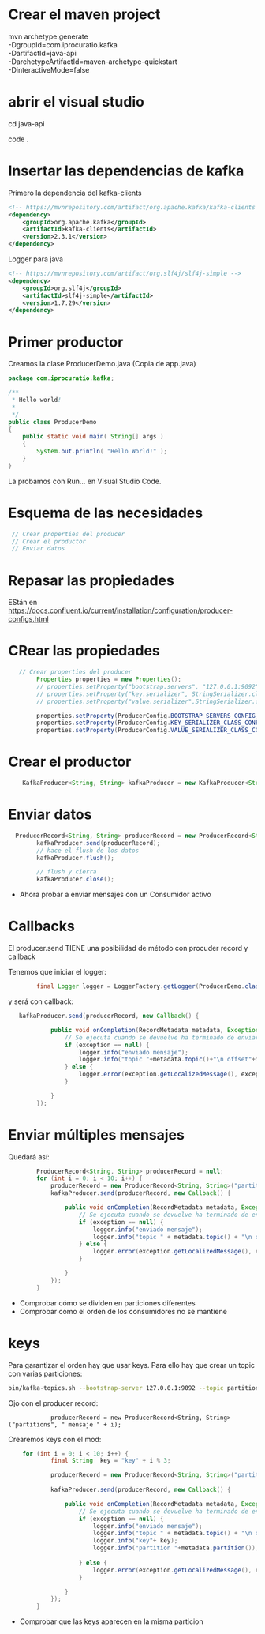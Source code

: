 # Crear el maven project

mvn archetype:generate \
	-DgroupId=com.iprocuratio.kafka \
	-DartifactId=java-api \
	-DarchetypeArtifactId=maven-archetype-quickstart \
	-DinteractiveMode=false

# abrir el visual studio

cd java-api

code .

# Insertar las dependencias de kafka

Primero la dependencia del kafka-clients
```xml
<!-- https://mvnrepository.com/artifact/org.apache.kafka/kafka-clients -->
<dependency>
    <groupId>org.apache.kafka</groupId>
    <artifactId>kafka-clients</artifactId>
    <version>2.3.1</version>
</dependency>
```

Logger para java

```xml
<!-- https://mvnrepository.com/artifact/org.slf4j/slf4j-simple -->
<dependency>
    <groupId>org.slf4j</groupId>
    <artifactId>slf4j-simple</artifactId>
    <version>1.7.29</version>
</dependency>
```

# Primer productor

Creamos la clase ProducerDemo.java (Copia de app.java)

```java
package com.iprocuratio.kafka;

/**
 * Hello world!
 *
 */
public class ProducerDemo 
{
    public static void main( String[] args )
    {
        System.out.println( "Hello World!" );
    }
}
```

La probamos con Run... en Visual Studio Code.

# Esquema de las necesidades

```java
 // Crear properties del producer
 // Crear el productor 
 // Enviar datos
```

# Repasar las propiedades

EStán en 
https://docs.confluent.io/current/installation/configuration/producer-configs.html

# CRear las propiedades

```java
   // Crear properties del producer
        Properties properties = new Properties();
        // properties.setProperty("bootstrap.servers", "127.0.0.1:9092");
        // properties.setProperty("key.serializer", StringSerializer.class.getName());
        // properties.setProperty("value.serializer",StringSerializer.class.getName());

        properties.setProperty(ProducerConfig.BOOTSTRAP_SERVERS_CONFIG, "127.0.0.1:9092");
        properties.setProperty(ProducerConfig.KEY_SERIALIZER_CLASS_CONFIG, StringSerializer.class.getName());
        properties.setProperty(ProducerConfig.VALUE_SERIALIZER_CLASS_CONFIG, StringSerializer.class.getName());
```

# Crear el productor

```java
    KafkaProducer<String, String> kafkaProducer = new KafkaProducer<String,String>(properties);
```

# Enviar datos

```java
  ProducerRecord<String, String> producerRecord = new ProducerRecord<String,String>("primer-topic", "primer mensaje");
        kafkaProducer.send(producerRecord);
        // hace el flush de los datos
        kafkaProducer.flush();

        // flush y cierra
        kafkaProducer.close();
```

- Ahora probar a enviar mensajes con un Consumidor activo

# Callbacks

El producer.send TIENE una posibilidad de método con procuder record y callback

Tenemos que iniciar el logger:

```java
        final Logger logger = LoggerFactory.getLogger(ProducerDemo.class);
```

y será con callback:

```java
   kafkaProducer.send(producerRecord, new Callback() {

            public void onCompletion(RecordMetadata metadata, Exception exception) {
                // Se ejecuta cuando se devuelve ha terminado de enviar o bien hay una excepcion
                if (exception == null) {
                    logger.info("enviado mensaje");
                    logger.info("topic "+metadata.topic()+"\n offset"+metadata.offset());
                } else {
                    logger.error(exception.getLocalizedMessage(), exception);
                }

            }
        });
```

# Enviar múltiples mensajes

Quedará así:

```java
        ProducerRecord<String, String> producerRecord = null;
        for (int i = 0; i < 10; i++) {
            producerRecord = new ProducerRecord<String, String>("partitions", " mensaje " + i);
            kafkaProducer.send(producerRecord, new Callback() {

                public void onCompletion(RecordMetadata metadata, Exception exception) {
                    // Se ejecuta cuando se devuelve ha terminado de enviar o bien hay una excepcion
                    if (exception == null) {
                        logger.info("enviado mensaje");
                        logger.info("topic " + metadata.topic() + "\n offset" + metadata.offset());
                    } else {
                        logger.error(exception.getLocalizedMessage(), exception);
                    }

                }
            });
        }
```

- Comprobar cómo se dividen en particiones diferentes
- Comprobar cómo el orden de los consumidores no se mantiene

# keys

Para garantizar el orden hay que usar keys. Para ello hay que crear un topic con varias particiones:
```sh
bin/kafka-topics.sh --bootstrap-server 127.0.0.1:9092 --topic partitions --create --partitions 3 --replication-factor 1
```

Ojo con el producer record:
```
            producerRecord = new ProducerRecord<String, String>("partitions", " mensaje " + i);
```

Crearemos keys con el mod:

```java
    for (int i = 0; i < 10; i++) {
            final String  key = "key" + i % 3;

            producerRecord = new ProducerRecord<String, String>("partitions", key,  " mensaje " + i);
            
            kafkaProducer.send(producerRecord, new Callback() {

                public void onCompletion(RecordMetadata metadata, Exception exception) {
                    // Se ejecuta cuando se devuelve ha terminado de enviar o bien hay una excepcion
                    if (exception == null) {
                        logger.info("enviado mensaje");
                        logger.info("topic " + metadata.topic() + "\n offset" + metadata.offset());
                        logger.info("key"+ key);
                        logger.info("partition "+metadata.partition());
                        
                    } else {
                        logger.error(exception.getLocalizedMessage(), exception);
                    }

                }
            });
        }
```

- Comprobar que las keys aparecen en la misma particion





